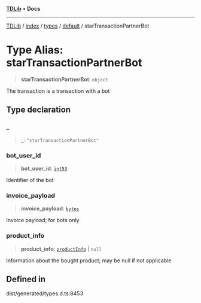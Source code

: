[**TDLib**](../../../../../../README.md) • **Docs**

***

[TDLib](../../../../../../modules.md) / [index](../../../../../README.md) / [types](../../../README.md) / [default](../README.md) / starTransactionPartnerBot

# Type Alias: starTransactionPartnerBot

> **starTransactionPartnerBot**: `object`

The transaction is a transaction with a bot

## Type declaration

### \_

> **\_**: `"starTransactionPartnerBot"`

### bot\_user\_id

> **bot\_user\_id**: [`int53`](int53-1.md)

Identifier of the bot

### invoice\_payload

> **invoice\_payload**: [`bytes`](bytes-1.md)

Invoice payload; for bots only

### product\_info

> **product\_info**: [`productInfo`](productInfo-1.md) \| `null`

Information about the bought product; may be null if not applicable

## Defined in

dist/generated/types.d.ts:8453
